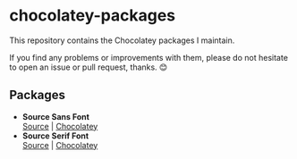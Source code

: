 # chocolatey-packages

This repository contains the Chocolatey packages I maintain.

If you find any problems or improvements with them, please do not hesitate to
open an issue or pull request, thanks. 😊

## Packages

- **Source Sans Font**\
  [Source](./adobe-source-sans/) | [Chocolatey](https://community.chocolatey.org/packages/adobe-source-sans)
- **Source Serif Font**\
  [Source](./adobe-source-serif/) | [Chocolatey](https://community.chocolatey.org/packages/adobe-source-serif)
